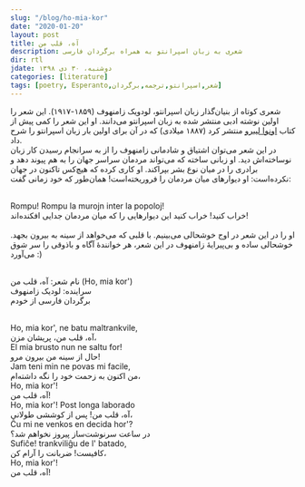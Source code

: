 ```yaml
---
slug: "/blog/ho-mia-kor"
date: "2020-01-20"
layout: post
title: آه، قلب من
description: شعری به زبان اسپرانتو به همراه برگردان فارسی
dir: rtl
jdate: دوشنبه، ۳۰ دی ۱۳۹۸
categories: [literature]
tags: [poetry, Esperanto,شعر,اسپرانتو,ترجمه,برگردان]
---
```


شعری کوتاه از بنیان‌گذار زبان اسپرانتو، لودویک زامنهوف (۱۸۵۹-۱۹۱۷). این شعر را اولین نوشته ادبی منتشر شده به زبان اسپرانتو می‌دانند. او این شعر را کمی پیش از کتاب [اونوا لیبرو](https://fa.wikipedia.org/wiki/%D8%A7%D9%88%D9%86%D9%88%D8%A7_%D9%84%DB%8C%D8%A8%D8%B1%D9%88) منتشر کرد (۱۸۸۷ میلادی) که در آن برای اولین بار زبان اسپرانتو را شرح داد.<br>
در این شعر می‌توان اشتیاق و شادمانی زامنهوف را از به سرانجام رسیدن کار زبان نوساخته‌اش دید. او زبانی ساخته که می‌تواند مردمان سراسر جهان را به هم پیوند دهد و برادری را در میان نوع بشر بپراکند. او کاری کرده که هیچ‌کس تاکنون در جهان نکرده‌است: او دیوارهای میان مردمان را فروریخته‌است! همان‌طور که خود زمانی گفت:<br><br>
<div class="ltr">
Rompu! Rompu la murojn inter la popoloj!  
</div>
خراب کنید! خراب کنید این دیوارهایی را که میان مردمان جدایی افکنده‌اند!<br><br>
او را در این شعر در اوج خوشحالی می‌بینیم. با قلبی که می‌خواهد از سینه به بیرون بجهد. خوشحالی ساده و بی‌پیرایهٔ زامنهوف در این شعر، هر خوانندهٔ‌ آگاه و باذوقی را سر شوق می‌آورد :)<br><br>


نام شعر: آه، قلب من (Ho, mia kor')<br>
سراینده: لودیک زامنهوف<br>
برگردان فارسی از خودم<br><br>

<div class="ltr">
Ho, mia kor', ne batu maltrankvile,
</div>
آه، قلب من، پریشان مزن،<br>    

<div class="ltr">
El mia brusto nun ne saltu for!
</div>
حال از سینه من بیرون مرو!<br>

<div class="ltr">
Jam teni min ne povas mi facile,
</div>
من اکنون به زحمت خود را نگه داشته‌ام،<br>

<div class="ltr">
Ho, mia kor'!
</div>
آه، قلب من!<br>


<div class="ltr">
Ho, mia kor'! Post longa laborado
</div>
آه، قلب من! پس از کوششی طولانی،<br>

<div class="ltr">
Ĉu mi ne venkos en decida hor'?
</div>
در ساعت سرنوشت‌ساز پیروز نخواهم شد؟<br>

<div class="ltr">
Sufiĉe! trankviliĝu de l' batado,
</div>
کافیست! ضربانت را آرام کن،<br>

<div class="ltr">
Ho, mia kor'!
</div>
آه، قلب من!<br>